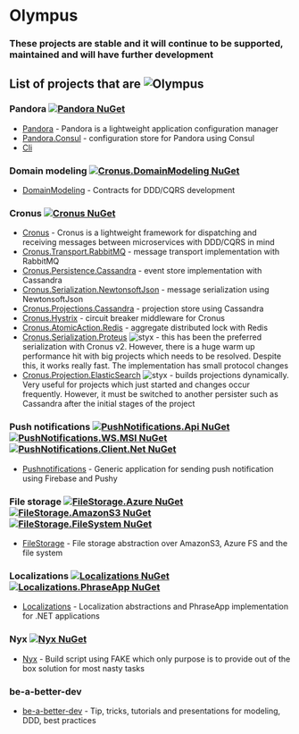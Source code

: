 # Olympus 

###  These projects are stable and it will continue to be supported, maintained and will have further development

## List of projects that are ![Olympus](https://img.shields.io/badge/Status-olympus-green.svg) 

### Pandora [![Pandora NuGet](https://img.shields.io/nuget/v/Pandora.svg)](https://www.nuget.org/packages/Pandora)

- [Pandora](https://github.com/Elders/Pandora) - Pandora is a lightweight application configuration manager
- [Pandora.Consul](https://github.com/Elders/Pandora.Consul) - configuration store for Pandora using Consul
- [Cli](https://github.com/Elders/Pandora.Cli)

### Domain modeling [![Cronus.DomainModeling NuGet](https://img.shields.io/nuget/v/Cronus.DomainModeling.svg)](https://www.nuget.org/packages/Cronus.DomainModeling) 

- [DomainModeling](https://github.com/Elders/Cronus.DomainModeling) - Contracts for DDD/CQRS development

### Cronus [![Cronus NuGet](https://img.shields.io/nuget/v/Cronus.svg)](https://www.nuget.org/packages/Cronus)

- [Cronus](https://github.com/Elders/Cronus) - Cronus is a lightweight framework for dispatching and receiving messages between microservices with DDD/CQRS in mind
- [Cronus.Transport.RabbitMQ](https://github.com/Elders/Cronus.Transport.RabbitMQ) - message transport implementation with RabbitMQ
- [Cronus.Persistence.Cassandra](https://github.com/Elders/Cronus.Persistence.Cassandra) - event store implementation with Cassandra
- [Cronus.Serialization.NewtonsoftJson](https://github.com/Elders/Cronus.Serialization.NewtonsoftJson) - message serialization using NewtonsoftJson
- [Cronus.Projections.Cassandra](https://github.com/Elders/Cronus.Projections.Cassandra) - projection store using Cassandra
- [Cronus.Hystrix](https://github.com/Elders/Cronus.Hystrix) - circuit breaker middleware for Cronus
- [Cronus.AtomicAction.Redis](https://github.com/Elders/Cronus.AtomicAction.Redis) - aggregate distributed lock with Redis
- [Cronus.Serialization.Proteus](https://github.com/Elders/Cronus.Serialization.Proteus) ![styx](https://img.shields.io/badge/styx-orange.svg) - this has been the preferred serialization with Cronus v2. However, there is a huge warm up performance hit with big projects which needs to be resolved. Despite this, it works really fast. The implementation has small protocol changes
- [Cronus.Projection.ElasticSearch](https://github.com/Elders/Cronus.Projection.ElasticSearch) ![styx](https://img.shields.io/badge/styx-orange.svg) - builds projections dynamically. Very useful for projects which just started and changes occur frequently. However, it must be switched to another persister such as Cassandra after the initial stages of the project

### Push notifications [![PushNotifications.Api NuGet](https://img.shields.io/nuget/v/PushNotifications.Api.svg?label=PushNotifications.Api)](https://www.nuget.org/packages/PushNotifications.Api/) [![PushNotifications.WS.MSI NuGet](https://img.shields.io/nuget/v/PushNotifications.WS.MSI.svg?label=PushNotifications.WS.MSI)](https://www.nuget.org/packages/PushNotifications.WS.MSI/) [![PushNotifications.Client.Net NuGet](https://img.shields.io/nuget/v/PushNotifications.Client.Net.svg?label=PushNotifications.Client.Net)](https://www.nuget.org/packages/Pushnotifications.Client.Net/) 

- [Pushnotifications](https://github.com/Elders/Pushnotifications) - Generic application for sending push notification using Firebase and Pushy

### File storage [![FileStorage.Azure NuGet](https://img.shields.io/nuget/v/FileStorage.Azure.svg?label=FileStorage.Azure)](https://www.nuget.org/packages/FileStorage.Azure) [![FileStorage.AmazonS3 NuGet](https://img.shields.io/nuget/v/FileStorage.AmazonS3.svg?label=FileStorage.AmazonS3)](https://www.nuget.org/packages/FileStorage.AmazonS3)  [![FileStorage.FileSystem NuGet](https://img.shields.io/nuget/v/FileStorage.FileSystem.svg?label=FileStorage.FileSystem)](https://www.nuget.org/packages/FileStorage.FileSystem)

- [FileStorage](https://github.com/Elders/FileStorage) - File storage abstraction over AmazonS3, Azure FS and the file system

### Localizations [![Localizations NuGet](https://img.shields.io/nuget/v/Localizations.svg?label=Localizations)](https://www.nuget.org/packages/Localizations) [![Localizations.PhraseApp NuGet](https://img.shields.io/nuget/v/Localizations.PhraseApp.svg?label=Localizations.PhraseApp)](https://www.nuget.org/packages/Localizations.PhraseApp)

- [Localizations](https://github.com/Elders/Localizations) - Localization abstractions and PhraseApp implementation for .NET applications

### Nyx [![Nyx NuGet](https://img.shields.io/nuget/v/Nyx.svg)](https://www.nuget.org/packages/Nyx)

- [Nyx](https://github.com/Elders/Nyx) - Build script using FAKE which only purpose is to provide out of the box solution for most nasty tasks

### be-a-better-dev

- [be-a-better-dev](https://github.com/Elders/be-a-better-dev) - Tip, tricks, tutorials and presentations for modeling, DDD, best practices